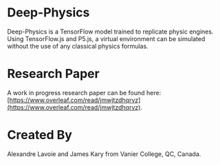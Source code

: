 # Deep-Physics
Deep-Physics is a TensorFlow model trained to replicate physic engines. Using TensorFlow.js and P5.js, a virtual environment can be simulated without the use of any classical physics formulas.

# Research Paper
A work in progress research paper can be found here: [https://www.overleaf.com/read/jmwjtzdhqrvz](https://www.overleaf.com/read/jmwjtzdhqrvz).

# Created By

Alexandre Lavoie and James Kary from Vanier College, QC, Canada.
